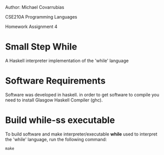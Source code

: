Author: Michael Covarrubias

CSE210A Programming Languages

Homework Assignment 4


# Small Step While
A Haskell interpreter implementation of the 'while' language

# Software Requirements
Software was developed in haskell. in order to get software to compile
you need to install Glasgow Haskell Compiler (ghc).


# Build **while-ss** executable
To build software and make interpreter/executable **while** used to
interpret the 'while' language, run the following command:
```
make
```
